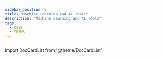 ```yaml
---
sidebar_position: 5
title: "Machine Learning and AI Tools"
description: "Machine Learning and AI Tools"
tags:
  - CSES
  - TEEHR
---
```


---

import DocCardList from '@theme/DocCardList';

<DocCardList />